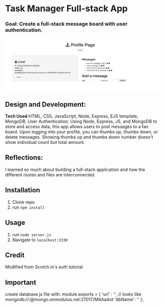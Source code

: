 # Task Manager Full-stack App

### Goal: Create a full-stack message board with user authentication.

![alt tag](screenshot.png)

## Design and Development:
**Tech Used** HTML, CSS, JavaScript, Node, Express, EJS template, MongoDB, User Authentication:
Using Node, Express, JS, and MongoDB to store and access data, this app allows users to post messages to a fan board. Upon logging into your profile, you can thumbs up, thumbs down, or delete messages. Showing thumbs up and thumbs down number doesn't show individual count but total amount. 

## Reflections:
I learned so much about building a full-stack application and how the different routes and files are interconnected.

## Installation
1. Clone repo
2. run `npm install`

## Usage
1. run `node server.js`
2. Navigate to `localhost:3330`

## Credit
Modified from Scotch.io's auth tutorial

## Important
create database.js file with: module.exports = { 'url' : '', // looks like mongodb://:@mongo.onmodulus.net:27017/Mikha4ot 'dbName': '' };
